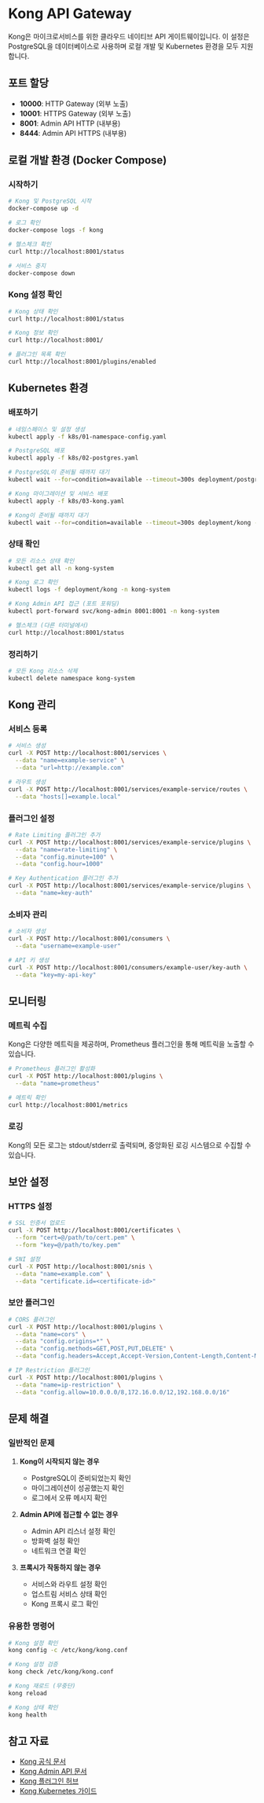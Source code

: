 # Kong API Gateway

Kong은 마이크로서비스를 위한 클라우드 네이티브 API 게이트웨이입니다. 이 설정은 PostgreSQL을 데이터베이스로 사용하며 로컬 개발 및 Kubernetes 환경을 모두 지원합니다.

## 포트 할당

- **10000**: HTTP Gateway (외부 노출)
- **10001**: HTTPS Gateway (외부 노출)
- **8001**: Admin API HTTP (내부용)
- **8444**: Admin API HTTPS (내부용)

## 로컬 개발 환경 (Docker Compose)

### 시작하기

```bash
# Kong 및 PostgreSQL 시작
docker-compose up -d

# 로그 확인
docker-compose logs -f kong

# 헬스체크 확인
curl http://localhost:8001/status

# 서비스 중지
docker-compose down
```

### Kong 설정 확인

```bash
# Kong 상태 확인
curl http://localhost:8001/status

# Kong 정보 확인
curl http://localhost:8001/

# 플러그인 목록 확인
curl http://localhost:8001/plugins/enabled
```

## Kubernetes 환경

### 배포하기

```bash
# 네임스페이스 및 설정 생성
kubectl apply -f k8s/01-namespace-config.yaml

# PostgreSQL 배포
kubectl apply -f k8s/02-postgres.yaml

# PostgreSQL이 준비될 때까지 대기
kubectl wait --for=condition=available --timeout=300s deployment/postgres -n kong-system

# Kong 마이그레이션 및 서비스 배포
kubectl apply -f k8s/03-kong.yaml

# Kong이 준비될 때까지 대기
kubectl wait --for=condition=available --timeout=300s deployment/kong -n kong-system
```

### 상태 확인

```bash
# 모든 리소스 상태 확인
kubectl get all -n kong-system

# Kong 로그 확인
kubectl logs -f deployment/kong -n kong-system

# Kong Admin API 접근 (포트 포워딩)
kubectl port-forward svc/kong-admin 8001:8001 -n kong-system

# 헬스체크 (다른 터미널에서)
curl http://localhost:8001/status
```

### 정리하기

```bash
# 모든 Kong 리소스 삭제
kubectl delete namespace kong-system
```

## Kong 관리

### 서비스 등록

```bash
# 서비스 생성
curl -X POST http://localhost:8001/services \
  --data "name=example-service" \
  --data "url=http://example.com"

# 라우트 생성
curl -X POST http://localhost:8001/services/example-service/routes \
  --data "hosts[]=example.local"
```

### 플러그인 설정

```bash
# Rate Limiting 플러그인 추가
curl -X POST http://localhost:8001/services/example-service/plugins \
  --data "name=rate-limiting" \
  --data "config.minute=100" \
  --data "config.hour=1000"

# Key Authentication 플러그인 추가
curl -X POST http://localhost:8001/services/example-service/plugins \
  --data "name=key-auth"
```

### 소비자 관리

```bash
# 소비자 생성
curl -X POST http://localhost:8001/consumers \
  --data "username=example-user"

# API 키 생성
curl -X POST http://localhost:8001/consumers/example-user/key-auth \
  --data "key=my-api-key"
```

## 모니터링

### 메트릭 수집

Kong은 다양한 메트릭을 제공하며, Prometheus 플러그인을 통해 메트릭을 노출할 수 있습니다.

```bash
# Prometheus 플러그인 활성화
curl -X POST http://localhost:8001/plugins \
  --data "name=prometheus"

# 메트릭 확인
curl http://localhost:8001/metrics
```

### 로깅

Kong의 모든 로그는 stdout/stderr로 출력되며, 중앙화된 로깅 시스템으로 수집할 수 있습니다.

## 보안 설정

### HTTPS 설정

```bash
# SSL 인증서 업로드
curl -X POST http://localhost:8001/certificates \
  --form "cert=@/path/to/cert.pem" \
  --form "key=@/path/to/key.pem"

# SNI 설정
curl -X POST http://localhost:8001/snis \
  --data "name=example.com" \
  --data "certificate.id=<certificate-id>"
```

### 보안 플러그인

```bash
# CORS 플러그인
curl -X POST http://localhost:8001/plugins \
  --data "name=cors" \
  --data "config.origins=*" \
  --data "config.methods=GET,POST,PUT,DELETE" \
  --data "config.headers=Accept,Accept-Version,Content-Length,Content-MD5,Content-Type,Date,X-Auth-Token"

# IP Restriction 플러그인
curl -X POST http://localhost:8001/plugins \
  --data "name=ip-restriction" \
  --data "config.allow=10.0.0.0/8,172.16.0.0/12,192.168.0.0/16"
```

## 문제 해결

### 일반적인 문제

1. **Kong이 시작되지 않는 경우**
   - PostgreSQL이 준비되었는지 확인
   - 마이그레이션이 성공했는지 확인
   - 로그에서 오류 메시지 확인

2. **Admin API에 접근할 수 없는 경우**
   - Admin API 리스너 설정 확인
   - 방화벽 설정 확인
   - 네트워크 연결 확인

3. **프록시가 작동하지 않는 경우**
   - 서비스와 라우트 설정 확인
   - 업스트림 서비스 상태 확인
   - Kong 프록시 로그 확인

### 유용한 명령어

```bash
# Kong 설정 확인
kong config -c /etc/kong/kong.conf

# Kong 설정 검증
kong check /etc/kong/kong.conf

# Kong 재로드 (무중단)
kong reload

# Kong 상태 확인
kong health
```

## 참고 자료

- [Kong 공식 문서](https://docs.konghq.com/)
- [Kong Admin API 문서](https://docs.konghq.com/gateway/api/)
- [Kong 플러그인 허브](https://docs.konghq.com/hub/)
- [Kong Kubernetes 가이드](https://docs.konghq.com/kubernetes-ingress-controller/)
